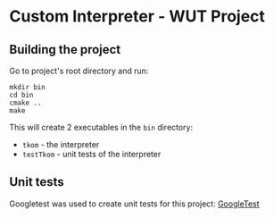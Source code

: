 # Custom Interpreter - WUT Project

## Building the project

Go to project's root directory and run:

```
mkdir bin
cd bin
cmake ..
make
```
This will create 2 executables in the `bin` directory:
- `tkom` - the interpreter
- `testTkom` - unit tests of the interpreter


## Unit tests

Googletest was used to create unit tests for this project: [GoogleTest](https://github.com/google/googletest)